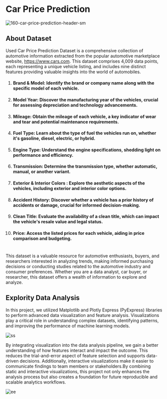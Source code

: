  # Car Price Prediction     
 
![160-car-price-prediction-header-sm](https://github.com/user-attachments/assets/7801638c-f3f9-44db-9f79-6394d747d9ff)
 
   
## About Dataset
Used Car Price Prediction Dataset is a comprehensive collection of automotive information extracted from the popular automotive marketplace website, https://www.cars.com. This dataset comprises 4,009 data points, each representing a unique vehicle listing, and includes nine distinct features providing valuable insights into the world of automobiles.
  
1. #### Brand & Model:  Identify the brand or company name along with the specific model of each vehicle.

2. #### Model Year:  Discover the manufacturing year of the vehicles, crucial for assessing depreciation and technology advancements.

3. #### Mileage:  Obtain the mileage of each vehicle, a key indicator of wear and tear and potential maintenance requirements.

4. #### Fuel Type: Learn about the type of fuel the vehicles run on, whether it's gasoline, diesel, electric, or hybrid.

5. #### Engine Type: Understand the engine specifications, shedding light on performance and efficiency.

6. #### Transmission: Determine the transmission type, whether automatic, manual, or another variant.

7. #### Exterior & Interior Colors : Explore the aesthetic aspects of the vehicles, including exterior and interior color options.

8. #### Accident History: Discover whether a vehicle has a prior history of accidents or damage, crucial for informed decision-making.

9. #### Clean Title: Evaluate the availability of a clean title, which can impact the vehicle's resale value and legal status.

10. #### Price: Access the listed prices for each vehicle, aiding in price comparison and budgeting.

#
This dataset is a valuable resource for automotive enthusiasts, buyers, and researchers interested in analyzing trends, making informed purchasing decisions or conducting studies related to the automotive industry and consumer preferences. Whether you are a data analyst, car buyer, or researcher, this dataset offers a wealth of information to explore and analyze.


## Explority Data Analysis 
In this project, we utilized Matplotlib and Plotly Express (PyExpress) libraries to perform advanced data visualization and feature analysis. Visualizations play a critical role in understanding complex datasets, identifying patterns, and improving the performance of machine learning models.

![ss](https://github.com/user-attachments/assets/6280b930-0a26-4e2b-9597-51b4357401d0)

By integrating visualization into the data analysis pipeline, we gain a better understanding of how features interact and impact the outcome. This reduces the trial-and-error aspect of feature selection and supports data-driven decisions. Additionally, interactive visualizations make it easier to communicate findings to team members or stakeholders.By combining static and interactive visualizations, this project not only enhances the analysis process but also creates a foundation for future reproducible and scalable analytics workflows.


![ee](https://github.com/user-attachments/assets/166351db-9cc2-4379-93a1-8e5e753c63e6)




